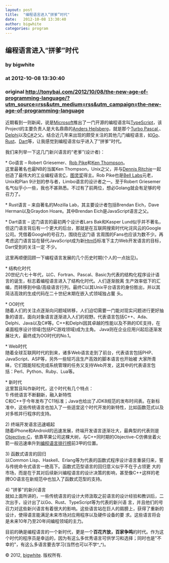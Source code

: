 ```yaml
---
layout: post
title:  "编程语言进入“拼爹”时代"
date:   2012-10-08 13:30:40
author: bigwhite
categories: program
---
```


## 编程语言进入“拼爹”时代
### by bigwhite
### at 2012-10-08 13:30:40
### original <http://tonybai.com/2012/10/08/the-new-age-of-programming-language/?utm_source=rss&utm_medium=rss&utm_campaign=the-new-age-of-programming-language>

<p>近期看到一则新闻，说是<a href="http://www.microsoft.com">Microsoft</a>推出了一门开源的编程语言叫<a href="http://en.wikipedia.org/wiki/TypeScript">TypeScript</a>，该Project的主要负责人是大名鼎鼎的<a href="http://en.wikipedia.org/wiki/Anders_Hejlsberg">Anders Hejlsberg</a>，就是那个<a href="http://en.wikipedia.org/wiki/Turbo_Pascal">Turbo Pascal </a>、<a href="http://en.wikipedia.org/wiki/Embarcadero_Delphi">Delphi</a>以及<a href="http://en.wikipedia.org/wiki/C_Sharp_(programming_language)">C#</a>之父。结合近几年来出现的颇受关注的其他几门编程语言，如<a href="http://golang.org">Go</a>、<a href="http://www.rust-lang.org">Rust</a>、<a href="http://en.wikipedia.org/wiki/Dart_(programming_language)">Dart</a>等，让我感觉到编程语言似乎进入了&quot;拼爹&quot;时代。</p>
<p>我们来列举一下这几门新兴语言的“老爹”(设计者)：</p>
<p>* Go语言 – Robert Griesemer、<a href="http://en.wikipedia.org/wiki/Rob_Pike">Rob Pike</a>和<a href="http://en.wikipedia.org/wiki/Ken_Thompson">Ken Thompson</a>。<br>
	这里最著名也最NB的当属Ken Thompson，Unix之父，并与<a href="http://en.wikipedia.org/wiki/Dennis_Ritchie">Dennis Ritchie</a>一起创造了最伟大的工业编程语言<a href="http://en.wikipedia.org/wiki/C_(programming_language)">C</a>，<a href="http://en.wikipedia.org/wiki/Turing_Award">图灵奖</a>得主。Rob Pike也是<a href="http://en.wikipedia.org/wiki/Bell_Labs">Bell Labs</a>元老，Unix和Plan 9计划的参与者，Limbo语言的设计者之一。至于Robert Griesemer名气似乎小一些，我也不甚熟悉。不过有了前两位，想必Golang就会有足够的号召力了。</p>
<p>* Rust语言 – 来自著名的Mozilla Lab，其主要设计者包括Brendan Eich，Dave Herman以及Graydon Hoare。其中Brendan Eich是JavaScript语言之父。</p>
<p>* Dart语言 – 这门语言的最初两个设计者Lars Bak和Kasper Lund似乎并不著名，但这门语言背后有一个更大的后台，那就是在互联网搜索时代叱诧风云的Google公司。凭借着Google的号召力，围绕在这门语 言周围的Fans也应该为数不少。再考虑这门语言旨在替代JavaScript成为新<a href="http://en.wikipedia.org/wiki/Html5">Html5</a>标准下主力Web开发语言的目标，Dart受到的关注一定 不少。</p>
<p>这里再顺便回顾一下编程语言发展的几个历史时期(个人的一点拙见)。</p>
<p>* 结构化时代<br>
	20世纪六七十年代，以C、Fortran、Pascal、Basic为代表的结构化程序设计语言的诞生，标志着编程语言进入了结构化时代。人们逐渐脱离 生产效率低下的汇编，而转移到中级/高级语言行列。最终C以其Unix平台语言的身份胜出，并以其简洁高效的生成代码在二十世纪末期在嵌入式领域独占鳌 头。</p>
<p>* OO时代<br>
	随着人们的关注点逐渐向问题域转移，人们迫切需要一门能对现实问题进行更好抽象的语言。面向对象语言逐渐进入人们的视野。代表语言包括C++、Ada、 Delphi、Java以及C#等。C++和Delphi因其卓越的性能以及不熟的IDE支持，在桌面程序设计领域(包括PC游戏领域)成为主角。 Java则在企业应用兴起后逐渐发展壮大，最终成为OO时代的No.1。</p>
<p>* Web时代<br>
	随着全球互联网时代的到来，诸多Web语言走到了前台，代表语言包括PHP、JavaScript、ASP等，另外一些轻巧且生产高效的脚本语言也开始被 大家所青睐，它们既能轻松完成系统管理的任务又支持Web开发，这其中的代表语言包括：Perl、Python、Ruby、Lua等。</p>
<p>* 新时代<br>
	这里暂且叫作新时代，这个时代有几个特点：<br>
	1) 传统语言不断翻新，融入新特性<br>
	C和C++于今年发布了C11标准；Java也给出了JDK8规范的发布时间表。在新标准中，这些传统语言也加入了一些适宜这个时代开发的新特性，比如函数范式以及对多核并行程序的支持。</p>
<p>2) 终端开发语言迅速崛起<br>
	随着iPhone和Android的迅速发展，终端开发语言逐渐壮大，最典型的代表则是<a href="http://en.wikipedia.org/wiki/Objective-C">Objective-C</a>，依靠苹果公司这棵大树，与C++同时期的Objective-C仿佛坐着火箭一般迅速串升到<a href="http://www.tiobe.com/index.php/content/paperinfo/tpci/index.html">编程语言排行榜</a>前3甲的位置。</p>
<p>3) 函数式语言的回归<br>
	以Common Lisp、Haskell、Erlang等为代表的函数式程序设计语言重装归来，誓与传统命令式语言一绝高下。函数式范型语言的回归意义似乎不在于占领更 大的市场，而是在于其对后续新兴编程语言的设计决策的影响，甚至像C++这样的老牌OO语言在新规范中也加入了函数式范型的支持。</p>
<p>4) &quot;拼爹&quot;的新兴语言<br>
	就如上面所讲的，一些传统语言的设计大师汲取之前语言的设计经验和教训后，二次出手，设计出了以Go、Rust、TypeScript等为代表的新兴语 言，并且他们的号召力对这些新兴语言有着很大的影响。这些语言站在巨人的肩膀上，获得了重新的设计，使得语言能满足未来市场对应用程序以及硬件设备的要 求。这些语言将会是未来10年乃至20年间编程领域的主力。</p>
<p>目前的确是编程语言的一个新时代，更是一个<strong>百花齐放，百家争鸣</strong>的时代。作为这个时代的程序员是幸运的，因为有这么多优秀语言可供学习和选择；同时也是&quot;不幸的&quot;，有这么多语言要去学习(当然也可以不学^_^)。</p>
<p style="text-align:left">© 2012, <a href="http://tonybai.com">bigwhite</a>. 版权所有. </p><img src="http://www1.feedsky.com/t1/693249377/bigwhite/feedsky/s.gif?r=http://tonybai.com/2012/10/08/the-new-age-of-programming-language/?utm_source=rss&amp;utm_medium=rss&amp;utm_campaign=the-new-age-of-programming-language" border="0" height="0" width="0">